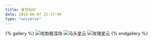 ```yaml
---
title: 星空灿烂
date: 2018-06-07 22:17:49
type: "universe"
---
```

{% gallery %}
![哈勃极深场](https://cdn.jsdelivr.net/gh/DSzhongweizi/Resources/gallery/825px-The_Hubble_eXtreme_Deep_Field.jpg)
![马头星云](https://cdn.jsdelivr.net/gh/DSzhongweizi/Resources/gallery/732px-Barnard_33.jpg)
![玫瑰星云](https://cdn.jsdelivr.net/gh/DSzhongweizi/Resources/gallery/952px-Rosette-Nebula-CPA.jpg)
{% endgallery %}
